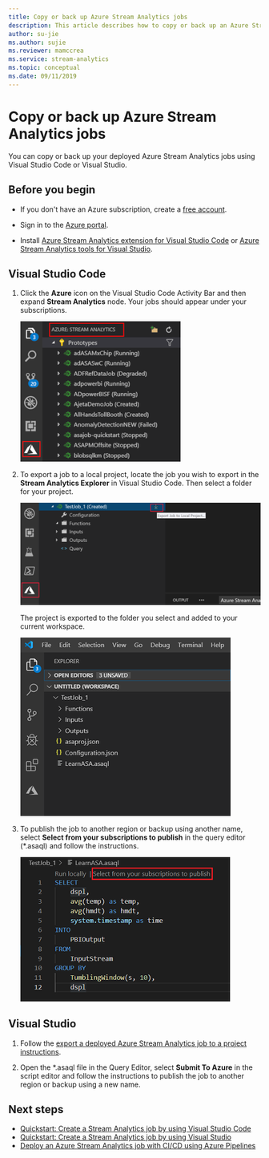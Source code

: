 ```yaml
---
title: Copy or back up Azure Stream Analytics jobs 
description: This article describes how to copy or back up an Azure Stream Analytics job.
author: su-jie
ms.author: sujie
ms.reviewer: mamccrea
ms.service: stream-analytics
ms.topic: conceptual
ms.date: 09/11/2019
---
```


# Copy or back up Azure Stream Analytics jobs

You can copy or back up your deployed Azure Stream Analytics jobs using Visual Studio Code or Visual Studio. 

## Before you begin
* If you don't have an Azure subscription, create a [free account](https://azure.microsoft.com/free/).

* Sign in to the [Azure portal](https://portal.azure.com/).

* Install [Azure Stream Analytics extension for Visual Studio Code](https://docs.microsoft.com/azure/stream-analytics/quick-create-vs-code#install-the-azure-stream-analytics-extension) or [Azure Stream Analytics tools for Visual Studio](https://docs.microsoft.com/azure/stream-analytics/quick-create-vs-code#install-the-azure-stream-analytics-extension).  



## Visual Studio Code 

1. Click the **Azure** icon on the Visual Studio Code Activity Bar and then expand **Stream Analytics** node. Your jobs should appear under your subscriptions.

   ![Open Stream Analytics Explorer](./media/vscode-explore-jobs/open-explorer.png)

2. To export a job to a local project, locate the job you wish to export in the **Stream Analytics Explorer** in Visual Studio Code. Then select a folder for your project. 

    ![Export ASA job in Visual Studio Code](./media/vscode-explore-jobs/export-job.png)

    The project is exported to the folder you select and added to your current workspace.

    ![Export ASA job in Visual Studio Code](./media/stream-analytics-manage-job/copy-backup-stream-analytics-jobs.png)

3. To publish the job to another region or backup using another name, select **Select from your subscriptions to publish** in the query editor (\*.asaql) and follow the instructions. 

    ![Publish to Azure in Visual Studio Code](./media/quick-create-vs-code/select-subscription.png)


## Visual Studio 

1. Follow the [export a deployed Azure Stream Analytics job to a project instructions](https://docs.microsoft.com/azure/stream-analytics/stream-analytics-vs-tools#export-jobs-to-a-project). 

2. Open the \*.asaql file in the Query Editor, select **Submit To Azure** in the script editor and follow the instructions to publish the job to another region or backup using a new name. 


## Next steps

* [Quickstart: Create a Stream Analytics job by using Visual Studio Code](quick-create-vs-code.md)
* [Quickstart: Create a Stream Analytics job by using Visual Studio](stream-analytics-quick-create-vs.md)
* [Deploy an Azure Stream Analytics job with CI/CD using Azure Pipelines](stream-analytics-tools-visual-studio-cicd-vsts.md)
